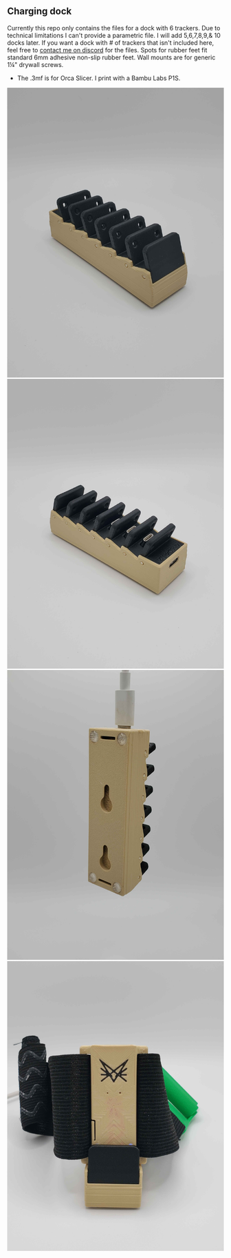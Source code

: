 ## Charging dock
Currently this repo only contains the files for a dock with 6 trackers. Due to technical limitations I can't provide a parametric file. I will add 5,6,7,8,9,& 10 docks later.
If you want a dock with # of trackers that isn't included here, feel free to [contact me on discord](https://discord.gg/vpxSHmUSXH) for the files.
Spots for rubber feet fit standard 6mm adhesive non-slip rubber feet.
Wall mounts are for generic 1¼" drywall screws.

* The .3mf is for Orca Slicer. I print with a Bambu Labs P1S.

![Front](Photos/Raw/frontiso.jpg "Photos")
![Back](Photos/Raw/backiso.jpg)
![Bottom](Photos/Raw/hangback.jpg)
![Charging](Photos/Raw/fronttracker.jpg)